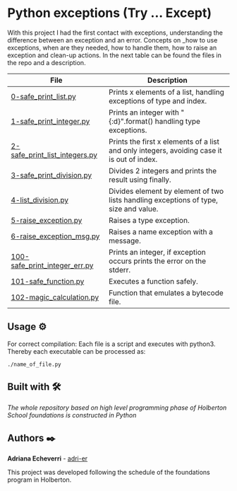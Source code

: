 # Python exceptions (Try ... Except)

With this project I had the first contact with exceptions, understanding the difference between an exception and an error. Concepts on _how to use exceptions, when are they needed, how to handle them, how to raise an exception and clean-up actions. In the next table can be found the files in the repo and a description. 

| File      | Description |
| ----------- | ----------- |
| [0-safe_print_list.py](https://github.com/adri-er/holbertonschool-higher_level_programming/blob/main/0x05-python-exceptions/0-safe_print_list.py) | Prints x elements of a list, handling exceptions of type and index. |
| [1-safe_print_integer.py](https://github.com/adri-er/holbertonschool-higher_level_programming/blob/main/0x05-python-exceptions/1-safe_print_integer.py) | Prints an integer with "{:d}".format() handling type exceptions. |
| [2-safe_print_list_integers.py](https://github.com/adri-er/holbertonschool-higher_level_programming/blob/main/0x05-python-exceptions/2-safe_print_list_integers.py) | Prints the first x elements of a list and only integers, avoiding case it is out of index. |
| [3-safe_print_division.py](https://github.com/adri-er/holbertonschool-higher_level_programming/blob/main/0x05-python-exceptions/3-safe_print_division.py) | Divides 2 integers and prints the result using finally. |
| [4-list_division.py](https://github.com/adri-er/holbertonschool-higher_level_programming/blob/main/0x05-python-exceptions/4-list_division.py) | Divides element by element of two lists handling exceptions of type, size and value. |
| [5-raise_exception.py](https://github.com/adri-er/holbertonschool-higher_level_programming/blob/main/0x05-python-exceptions/5-raise_exception.py) | Raises a type exception. |
| [6-raise_exception_msg.py](https://github.com/adri-er/holbertonschool-higher_level_programming/blob/main/0x05-python-exceptions/6-raise_exception_msg.py) | Raises a name exception with a message. |
| [100-safe_print_integer_err.py](https://github.com/adri-er/holbertonschool-higher_level_programming/blob/main/0x05-python-exceptions/100-safe_print_integer_err.py) | Prints an integer, if exception occurs prints the error on the stderr. |
| [101-safe_function.py](https://github.com/adri-er/holbertonschool-higher_level_programming/blob/main/0x05-python-exceptions/101-safe_function.py) | Executes a function safely. |
| [102-magic_calculation.py](https://github.com/adri-er/holbertonschool-higher_level_programming/blob/main/0x05-python-exceptions/102-magic_calculation.py) | Function that emulates a bytecode file. |


## Usage ⚙️

For correct compilation:
Each file is a script and executes with python3. Thereby each executable can be processed as:

```
./name_of_file.py
```


## Built with 🛠️

_The whole repository based on high level programming phase of Holberton School foundations is constructed in Python_

## Authors ✒️

**Adriana Echeverri** - [adri-er](https://github.com/adri-er)


This project was developed following the schedule of the foundations program in Holberton.
